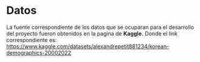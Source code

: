 # Datos

La fuente correspondiente de los datos que se ocuparan para el desarrollo del proyecto fueron obtenidos en la pagina de **Kaggle.** Donde el link correspondiente es: <https://www.kaggle.com/datasets/alexandrepetit881234/korean-demographics-20002022>
